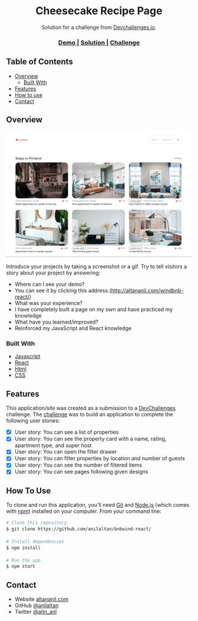 <!-- Please update value in the {}  -->

<h1 align="center">Cheesecake Recipe Page</h1>

<div align="center">
   Solution for a challenge from  <a href="http://devchallenges.io" target="_blank">Devchallenges.io</a>.
</div>

<div align="center">
  <h3>
    <a href="http://altananil.com/windbnb-react/">
      Demo
    </a>
    <span> | </span>
    <a href="https://github.com/anilaltan/windbnb-react/">
      Solution
    </a>
    <span> | </span>
    <a href="Screenshot.png">
      Challenge
    </a>
  </h3>
</div>

<!-- TABLE OF CONTENTS -->

## Table of Contents

- [Overview](#overview)
  - [Built With](#built-with)
- [Features](#features)
- [How to use](#how-to-use)
- [Contact](#contact)

<!-- OVERVIEW -->

## Overview

![Screenshot](Screenshot.png)

Introduce your projects by taking a screenshot or a gif. Try to tell visitors a story about your project by answering:

- Where can I see your demo?
- You can see it by clicking this address.(http://altananil.com/windbnb-react/)
- What was your experience?
- I have completely built a page on my own and have practiced my knowledge
- What have you learned/improved?
- Reinforced my JavaScript and React knowledge

### Built With

<!-- This section should list any major frameworks that you built your project using. Here are a few examples.-->

- [Javascript](https://www.javascript.com/)
- [React](https://reactjs.org/)
- [Html](https://html.com/)
- [CSS](https://www.w3.org/Style/CSS/)

## Features

<!-- List the features of your application or follow the template. Don't share the figma file here :) -->

This application/site was created as a submission to a [DevChallenges](https://devchallenges.io/challenges) challenge. The [challenge](https://devchallenges.io/challenges/TtUjDt19eIHxNQ4n5jps) was to build an application to complete the following user stories:

- [x] User story: You can see a list of properties
- [x] User story: You can see the property card with a name, rating, apartment type, and super host
- [x] User story: You can open the filter drawer
- [x] User story: You can filter properties by location and number of guests
- [x] User story: You can see the number of filtered items
- [x] User story: You can see pages following given designs

## How To Use

To clone and run this application, you'll need [Git](https://git-scm.com) and [Node.js](https://nodejs.org/en/download/) (which comes with [npm](http://npmjs.com)) installed on your computer. From your command line:

```bash
# Clone this repository
$ git clone https://github.com/anilaltan/bnbwind-react/

# Install dependencies
$ npm install

# Run the app
$ npm start
```

## Contact

- Website [altananil.com](http://altananil.com/)
- GitHub [@anilaltan](https://github.com/anilaltan)
- Twitter [@altn_anl](https://twitter.com/altn_anl)
